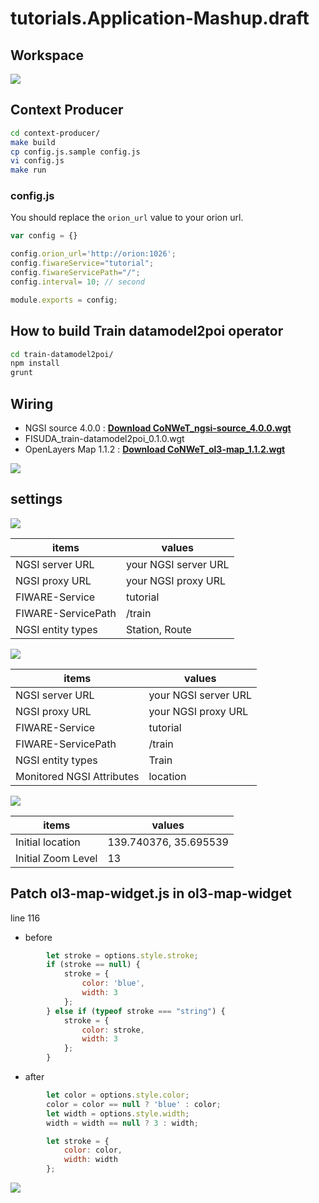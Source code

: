 # tutorials.Application-Mashup.draft

## Workspace

![](./img/screen1.png)

## Context Producer

```bash
cd context-producer/
make build
cp config.js.sample config.js
vi config.js
make run
```

### config.js

You should replace the `orion_url` value to your orion url.

```Javascript
var config = {}

config.orion_url='http://orion:1026';
config.fiwareService="tutorial";
config.fiwareServicePath="/";
config.interval= 10; // second

module.exports = config;
```

## How to build Train datamodel2poi operator

```bash
cd train-datamodel2poi/
npm install
grunt
```

## Wiring

-    NGSI source 4.0.0 : **[Download CoNWeT\_ngsi-source\_4.0.0.wgt](https://github.com/wirecloud-fiware/ngsi-source/releases/download/4.0.0/CoNWeT_ngsi-source_4.0.0.wgt)**
-    FISUDA_train-datamodel2poi_0.1.0.wgt
-    OpenLayers Map 1.1.2 : **[Download CoNWeT\_ol3-map\_1.1.2.wgt](https://github.com/Wirecloud/ol3-map-widget/releases/download/v1.1.2/CoNWeT_ol3-map_1.1.2.wgt)**

![](./img/screen2.png)

## settings

![](./img/screen3.png)

| items | values |
| --- | --- |
| NGSI server URL | your NGSI server URL |
| NGSI proxy URL | your NGSI proxy URL |
| FIWARE-Service | tutorial |
| FIWARE-ServicePath | /train |
| NGSI entity types | Station, Route |

![](./img/screen4.png)

| items | values |
| --- | --- |
| NGSI server URL | your NGSI server URL |
| NGSI proxy URL | your NGSI proxy URL |
| FIWARE-Service | tutorial |
| FIWARE-ServicePath | /train |
| NGSI entity types | Train |
| Monitored NGSI Attributes | location |

![](./img/screen5.png)

| items | values |
| --- | --- |
| Initial location | 139.740376, 35.695539 |
| Initial Zoom Level | 13 |


## Patch ol3-map-widget.js in ol3-map-widget

line 116

- before

```Javascript
        let stroke = options.style.stroke;
        if (stroke == null) {
            stroke = {
                color: 'blue',
                width: 3
            };
        } else if (typeof stroke === "string") {
            stroke = {
                color: stroke,
                width: 3
            };
        }
```

- after

```Javascript
        let color = options.style.color;
        color = color == null ? 'blue' : color;
        let width = options.style.width;
        width = width == null ? 3 : width;

        let stroke = {
            color: color,
            width: width
        };
```

![](./img/screen6.png)
